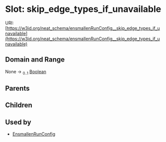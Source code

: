 
# Slot: skip_edge_types_if_unavailable




URI: [https://w3id.org/neat_schema/ensmallenRunConfig__skip_edge_types_if_unavailable](https://w3id.org/neat_schema/ensmallenRunConfig__skip_edge_types_if_unavailable)


## Domain and Range

None &#8594;  <sub>0..1</sub> [Boolean](types/Boolean.md)

## Parents


## Children


## Used by

 * [EnsmallenRunConfig](EnsmallenRunConfig.md)
